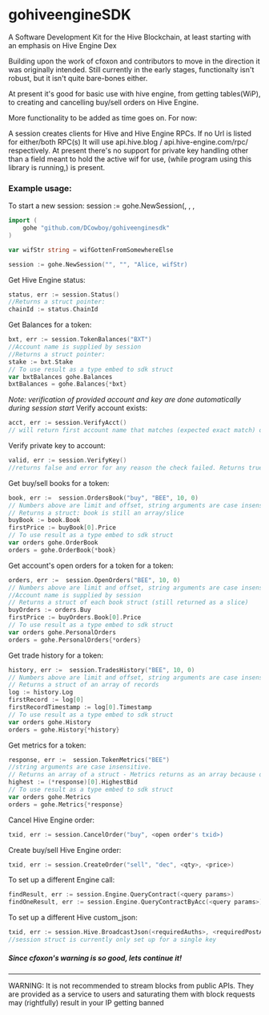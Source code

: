 # gohiveengineSDK
A Software Development Kit for the Hive Blockchain, at least starting with an emphasis on Hive Engine Dex


Building upon the work of cfoxon and contributors to move in the direction it was originally intended. Still currently in the early stages, functionalty isn't robust, but it isn't quite bare-bones either.

 At present it's good for basic use with hive engine, from getting tables(WiP), to creating and cancelling buy/sell orders on Hive Engine.

More functionality to be added as time goes on. For now:

A session creates clients for Hive  and Hive Engine RPCs. If no Url is listed for either/both RPC(s) It will use api.hive.blog / api.hive-engine.com/rpc/ respectively. At present there's no support for private key handling other than a field meant to hold the active wif for use, (while program using this library is running,) is present. 

### Example usage:
To start a new session:
session := gohe.NewSession(<hive url>, <engine url>, <account name>, <wif string>
```go
import (
	gohe "github.com/DCowboy/gohiveenginesdk"
)

var wifStr string = wifGottenFromSomewhereElse

session := gohe.NewSession("", "", "Alice, wifStr)
```

Get Hive Engine status:
```go
status, err := session.Status()
//Returns a struct pointer:
chainId := status.ChainId
```

Get Balances for a token:
```go
bxt, err := session.TokenBalances("BXT")
//Account name is supplied by session
//Returns a struct pointer:
stake := bxt.Stake
// To use result as a type embed to sdk struct
var bxtBalances gohe.Balances
bxtBalances = gohe.Balances{*bxt}

```

*Note: verification of provided account and key are done automatically
during session start*
Verify account exists:
```go
acct, err := session.VerifyAcct()
// will return first account name that matches (expected exact match) or an error.
```

Verify private key to account:
```go
valid, err := session.VerifyKey()
//returns false and error for any reason the check failed. Returns true if valid
```

Get buy/sell books for a token:
```go
book, err :=  session.OrdersBook("buy", "BEE", 10, 0)
// Numbers above are limit and offset, string arguments are case insensitive.
// Returns a struct: book is still an array/slice
buyBook := book.Book
firstPrice := buyBook[0].Price
// To use result as a type embed to sdk struct
var orders gohe.OrderBook
orders = gohe.OrderBook{*book}
```

Get account's open orders for a token for a token:
```go
orders, err :=  session.OpenOrders("BEE", 10, 0)
// Numbers above are limit and offset, string arguments are case insensitive.
//Account name is supplied by session
// Returns a struct of each book struct (still returned as a slice)
buyOrders := orders.Buy
firstPrice := buyOrders.Book[0].Price
// To use result as a type embed to sdk struct
var orders gohe.PersonalOrders
orders = gohe.PersonalOrders{*orders}
```

Get trade history for a token:
```go
history, err :=  session.TradesHistory("BEE", 10, 0)
// Numbers above are limit and offset, string arguments are case insensitive.
// Returns a struct of an array of records
log := history.Log
firstRecord := log[0]
firstRecordTimestamp := log[0].Timestamp
// To use result as a type embed to sdk struct
var orders gohe.History
orders = gohe.History{*history}
```

Get metrics for a token:
```go
response, err :=  session.TokenMetrics("BEE")
//string arguments are case insensitive.
// Returns an array of a struct - Metrics returns as an array because of the query method it uses.
highest := (*response)[0].HighestBid
// To use result as a type embed to sdk struct
var orders gohe.Metrics
orders = gohe.Metrics{*response}
```

Cancel Hive Engine order:
```go
txid, err := session.CancelOrder("buy", <open order's txid>)
```

Create buy/sell Hive Engine order:
```go
txid, err := session.CreateOrder("sell", "dec", <qty>, <price>)
```

To set up a different Engine call:
```go
findResult, err := session.Engine.QueryContract(<query params>)
findOneResult, err := session.Engine.QueryContractByAcc(<query params>)
```

To set up a different Hive custom_json:
```go
txid, err := session.Hive.BroadcastJson(<requiredAuths>, <requiredPostAuths>, id, <custom json as string>, *<session.aKey>)
//session struct is currently only set up for a single key 
```

##### Since cfoxon's warning is so good, lets continue it!
-----
WARNING: It is not recommended to stream blocks from public APIs. They are provided as a service to users and saturating them with block requests may (rightfully) result in your IP getting banned

